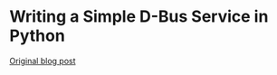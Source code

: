 # Writing a Simple D-Bus Service in Python

[Original blog post](https://www.gkbrk.com/2018/02/simple-dbus-service-in-python/)

